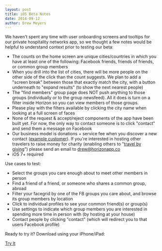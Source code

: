 ```yaml
---
layout: post
title: iOS Beta Notes
date: 2014-09-12
author: Drew Meyers
---
```

We haven't spent any time with user onboarding screens and tooltips for our private hospitality networks app, so we thought a few notes would be helpful to understand context prior to testing our beta:

- The counts on the home screen are unique cities/countries in which you have at least one of the following: Facebook friends, friends of friends, or common group members
- When you drill into the list of cities, there will be more people on the other side of the click than the count suggests. We plan to add a "screen break" between those that exactly match the city, with a button underneath to "expand results" (to show the next nearest people)
- The "find members" group page does NOT push anything to those groups (individually or to the group newsfeed). All it does is turn on a filter inside Horizon so you can view members of those groups.
- Please play with the filters available by clicking the city name when looking at a full screen of faces
- None of the request & accept/reject components of the app have been built yet. For now, the only way to contact someone is to click "contact" and send them a message on Facebook
- Our business model is donations + service fee when you discover a new contact ([example customer](http://www.horizonapp.co/blog/horizon-first-transaction/)). If you're interested in hosting other travelers to raise money for charity (enabling others to "[travel by giving](http://www.horizonapp.co/blog/travel-by-giving/)") please send an email to drew@horizonapp.co
- iOS 7+ required

Use cases to test:

- Select the groups you care enough about to meet other members in person
- Find a friend of a friend, or someone who shares a common group, abroad
- Filter your facegrid by one of the FB groups you care about, and browse its group members by location
- Click to individual profiles to see your common friend(s) or group(s)
- Use settings to indicate which group members you are interested in spending more time in person with (by hosting at your house)
- Contact people by clicking "contact" (which will redirect you to that users Facebook profile)

Ready to try it? Download using your iPhone/iPad: 

<a href="http://app.horizonapp.co" class="btn btn--full">Try It</a>